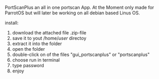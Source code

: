 PortScanPlus
an all in one portscan App. At the Moment only made for ParrotOS but will later be working on all debian based Linus OS.

install:
1. download the attached file .zip-file
2. save it to yout /home/$user$ directoy
3. extract it into the folder
4. open the folder
5. double-click on of the files "gui_portscanplus" or "portscanplus"
6. choose run in terminal
7. type password
8. enjoy
